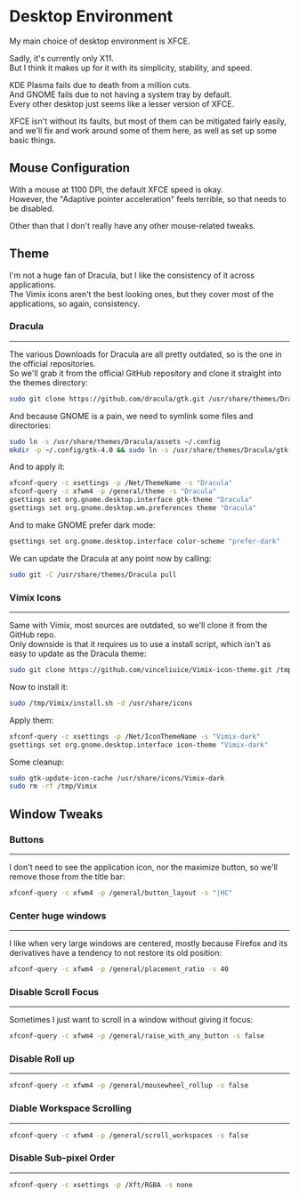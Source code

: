 # Desktop Environment

My main choice of desktop environment is XFCE.

Sadly, it's currently only X11.\
But I think it makes up for it with its simplicity, stability, and speed.

KDE Plasma fails due to death from a million cuts.\
And GNOME fails due to not having a system tray by default.\
Every other desktop just seems like a lesser version of XFCE.

XFCE isn't without its faults, but most of them can be mitigated fairly easily, and we'll fix and work around some of them here, as well as set up some basic things.

## Mouse Configuration

With a mouse at 1100 DPI, the default XFCE speed is okay.\
However, the "Adaptive pointer acceleration" feels terrible, so that needs to be disabled.

Other than that I don't really have any other mouse-related tweaks.

## Theme

I'm not a huge fan of Dracula, but I like the consistency of it across applications.\
The Vimix icons aren't the best looking ones, but they cover most of the applications, so again, consistency.

### Dracula
---
The various Downloads for Dracula are all pretty outdated, so is the one in the official repositories.\
So we'll grab it from the official GitHub repository and clone it straight into the themes directory:
```bash
sudo git clone https://github.com/dracula/gtk.git /usr/share/themes/Dracula
```
And because GNOME is a pain, we need to symlink some files and directories:
```bash
sudo ln -s /usr/share/themes/Dracula/assets ~/.config
mkdir -p ~/.config/gtk-4.0 && sudo ln -s /usr/share/themes/Dracula/gtk-4.0/gtk*.css ~/.config/gtk-4.0/
```

And to apply it:
```bash
xfconf-query -c xsettings -p /Net/ThemeName -s "Dracula"
xfconf-query -c xfwm4 -p /general/theme -s "Dracula"
gsettings set org.gnome.desktop.interface gtk-theme "Dracula"
gsettings set org.gnome.desktop.wm.preferences theme "Dracula"
```

And to make GNOME prefer dark mode:
```bash
gsettings set org.gnome.desktop.interface color-scheme "prefer-dark"
```

We can update the Dracula at any point now by calling:
```bash
sudo git -C /usr/share/themes/Dracula pull
```

### Vimix Icons
---
Same with Vimix, most sources are outdated, so we'll clone it from the GitHub repo.\
Only downside is that it requires us to use a install script, which isn't as easy to update as the Dracula theme:
```bash
sudo git clone https://github.com/vinceliuice/Vimix-icon-theme.git /tmp/Vimix
```

Now to install it:
```bash
sudo /tmp/Vimix/install.sh -d /usr/share/icons
```

Apply them:
```bash
xfconf-query -c xsettings -p /Net/IconThemeName -s "Vimix-dark"
gsettings set org.gnome.desktop.interface icon-theme "Vimix-dark"
```

Some cleanup:
```bash
sudo gtk-update-icon-cache /usr/share/icons/Vimix-dark
sudo rm -rf /tmp/Vimix
```

## Window Tweaks

### Buttons
---
I don't need to see the application icon, nor the maximize button, so we'll remove those from the title bar:
```bash
xfconf-query -c xfwm4 -p /general/button_layout -s "|HC"
```

### Center huge windows
---
I like when very large windows are centered, mostly because Firefox and its derivatives have a tendency to not restore its old position:
```bash
xfconf-query -c xfwm4 -p /general/placement_ratio -s 40
```

### Disable Scroll Focus
---
Sometimes I just want to scroll in a window without giving it focus:
```bash
xfconf-query -c xfwm4 -p /general/raise_with_any_button -s false
```

### Disable Roll up
---
```bash
xfconf-query -c xfwm4 -p /general/mousewheel_rollup -s false
```

### Diable Workspace Scrolling
---
```bash
xfconf-query -c xfwm4 -p /general/scroll_workspaces -s false
```

### Disable Sub-pixel Order
---
```bash
xfconf-query -c xsettings -p /Xft/RGBA -s none
```